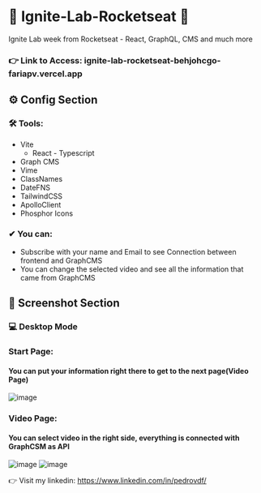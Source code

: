 # 🚀 Ignite-Lab-Rocketseat 🚀

Ignite Lab week from Rocketseat - React, GraphQL, CMS and much more

### 👉 Link to Access: ignite-lab-rocketseat-behjohcgo-fariapv.vercel.app

## ⚙ Config Section

 ### 🛠 Tools:
   - Vite 
      - React - Typescript
   - Graph CMS
   - Vime
   - ClassNames
   - DateFNS
   - TailwindCSS
   - ApolloClient
   - Phosphor Icons
 
### ✔ You can:
  - Subscribe with your name and Email to see Connection between frontend and GraphCMS
  - You can change the selected video and see all the information that came from GraphCMS
  
 
 ## 📸 Screenshot Section
### 💻 Desktop Mode

### Start Page:
#### You can put your information right there to get to the next page(Video Page)
![image](https://user-images.githubusercontent.com/62482908/175792185-57cbae2d-6ecf-4c78-bc7f-5f656442eed5.png)

### Video Page:
#### You can select video in the right side, everything is connected with GraphCSM as API
![image](https://user-images.githubusercontent.com/62482908/175792197-6af7461f-2191-4745-8cf8-c7e2c745b895.png)
![image](https://user-images.githubusercontent.com/62482908/175792201-217d07d5-bf7f-4e22-b072-2a1673ee5403.png)

👉 Visit my linkedin: https://www.linkedin.com/in/pedrovdf/
